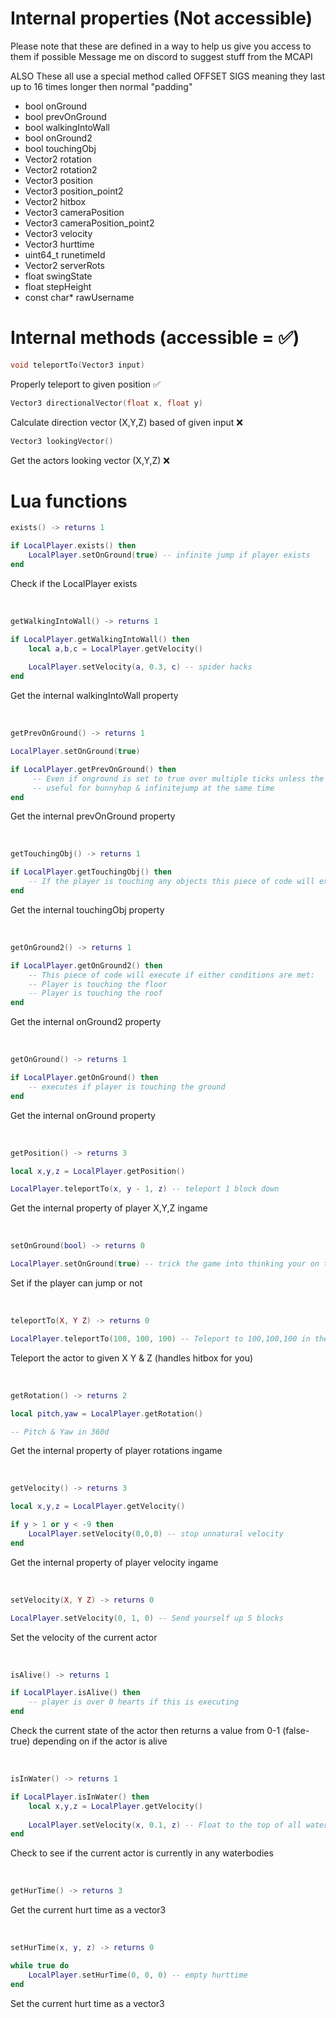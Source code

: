 # Internal properties (Not accessible)

Please note that these are defined in a way to help us give you access to them if possible
Message me on discord to suggest stuff from the MCAPI

ALSO These all use a special method called OFFSET SIGS meaning
they last up to 16 times longer then normal "padding"

- bool onGround
- bool prevOnGround
- bool walkingIntoWall
- bool onGround2
- bool touchingObj
- Vector2 rotation
- Vector2 rotation2
- Vector3 position
- Vector3 position_point2
- Vector2 hitbox
- Vector3 cameraPosition
- Vector3 cameraPosition_point2
- Vector3 velocity
- Vector3 hurttime
- uint64_t runetimeId
- Vector2 serverRots
- float swingState
- float stepHeight
- const char* rawUsername

# Internal methods (accessible = ✅)

```cpp
void teleportTo(Vector3 input)
```
Properly teleport to given position ✅

```cpp
Vector3 directionalVector(float x, float y)
```
Calculate direction vector (X,Y,Z) based of given input ❌

```cpp
Vector3 lookingVector()
```
Get the actors looking vector (X,Y,Z) ❌

# Lua functions

```lua
exists() -> returns 1
```
```lua
if LocalPlayer.exists() then
    LocalPlayer.setOnGround(true) -- infinite jump if player exists
end
```
Check if the LocalPlayer exists

<br/>

```lua
getWalkingIntoWall() -> returns 1
```
```lua
if LocalPlayer.getWalkingIntoWall() then
    local a,b,c = LocalPlayer.getVelocity()
    
    LocalPlayer.setVelocity(a, 0.3, c) -- spider hacks
end
```
Get the internal walkingIntoWall property

<br/>

```lua
getPrevOnGround() -> returns 1
```
```lua
LocalPlayer.setOnGround(true)

if LocalPlayer.getPrevOnGround() then
     -- Even if onground is set to true over multiple ticks unless the player is TRULY on the ground this will stay as false
     -- useful for bunnyhop & infinitejump at the same time
end
```
Get the internal prevOnGround property

<br/>

```lua
getTouchingObj() -> returns 1
```
```lua
if LocalPlayer.getTouchingObj() then
    -- If the player is touching any objects this piece of code will execute
end
```
Get the internal touchingObj property

<br/>

```lua
getOnGround2() -> returns 1
```
```lua
if LocalPlayer.getOnGround2() then
    -- This piece of code will execute if either conditions are met:
    -- Player is touching the floor
    -- Player is touching the roof
end
```
Get the internal onGround2 property

<br/>

```lua
getOnGround() -> returns 1
```
```lua
if LocalPlayer.getOnGround() then
    -- executes if player is touching the ground
end
```
Get the internal onGround property

<br/>

```lua
getPosition() -> returns 3
```
```lua
local x,y,z = LocalPlayer.getPosition()

LocalPlayer.teleportTo(x, y - 1, z) -- teleport 1 block down
```
Get the internal property of player X,Y,Z ingame

<br/>

```lua
setOnGround(bool) -> returns 0
```
```lua
LocalPlayer.setOnGround(true) -- trick the game into thinking your on the ground even if your not
```
Set if the player can jump or not

<br/>

```lua
teleportTo(X, Y Z) -> returns 0
```
```lua
LocalPlayer.teleportTo(100, 100, 100) -- Teleport to 100,100,100 in the world
```
Teleport the actor to given X Y & Z (handles hitbox for you)

<br/>

```lua
getRotation() -> returns 2
```
```lua
local pitch,yaw = LocalPlayer.getRotation()

-- Pitch & Yaw in 360d
```
Get the internal property of player rotations ingame

<br/>

```lua
getVelocity() -> returns 3
```
```lua
local x,y,z = LocalPlayer.getVelocity()

if y > 1 or y < -9 then
    LocalPlayer.setVelocity(0,0,0) -- stop unnatural velocity
end
```
Get the internal property of player velocity ingame

<br/>

```lua
setVelocity(X, Y Z) -> returns 0
```
```lua
LocalPlayer.setVelocity(0, 1, 0) -- Send yourself up 5 blocks 
```
Set the velocity of the current actor

<br/>

```lua
isAlive() -> returns 1
```
```lua
if LocalPlayer.isAlive() then
    -- player is over 0 hearts if this is executing
end
```
Check the current state of the actor then returns a value from 0-1 (false-true) depending on if the actor is alive

<br/>

```lua
isInWater() -> returns 1
```
```lua
if LocalPlayer.isInWater() then
    local x,y,z = LocalPlayer.getVelocity()
    
    LocalPlayer.setVelocity(x, 0.1, z) -- Float to the top of all waterbodies (Excluding lava)
end
```
Check to see if the current actor is currently in any waterbodies

<br/>

```lua
getHurTime() -> returns 3
```
Get the current hurt time as a vector3

<br/>

```lua
setHurTime(x, y, z) -> returns 0
```
```lua
while true do
    LocalPlayer.setHurTime(0, 0, 0) -- empty hurttime
end
```
Set the current hurt time as a vector3
